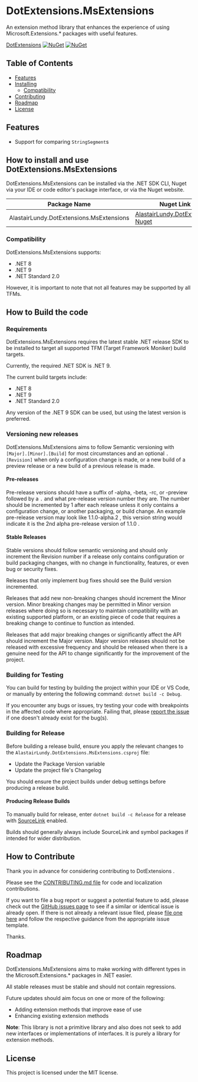 ﻿# DotExtensions.MsExtensions
An extension method library that enhances the experience of using Microsoft.Extensions.* packages with useful features.

[DotExtensions](https://www.nuget.org/packages/AlastairLundy.DotExtensions.MsExtensions/) [![NuGet](https://img.shields.io/nuget/v/AlastairLundy.DotExtensions.MsExtensions.svg)](https://www.nuget.org/packages/AlastairLundy.DotExtensions.MsExtensions/)  [![NuGet](https://img.shields.io/nuget/dt/AlastairLundy.DotExtensions.MsExtensions.svg)](https://www.nuget.org/packages/AlastairLundy.DotExtensions.MsExtensions/)

## Table of Contents
* [Features](#features)
* [Installing](#how-to-install-and-use-dotextensionsmsextensions)
    * [Compatibility](#compatibility)
* [Contributing](#how-to-contribute)
* [Roadmap](#roadmap)
* [License](#license)

## Features
* Support for comparing ``StringSegment``s


## How to install and use DotExtensions.MsExtensions
DotExtensions.MsExtensions can be installed via the .NET SDK CLI, Nuget via your IDE or code editor's package interface, or via the Nuget website.

| Package Name                             | Nuget Link                                                                                               | .NET SDK CLI command                                            |
|------------------------------------------|----------------------------------------------------------------------------------------------------------|-----------------------------------------------------------------|
| AlastairLundy.DotExtensions.MsExtensions | [AlastairLundy.DotExtensions Nuget](https://nuget.org/packages/AlastairLundy.DotExtensions.MsExtensions) | ``dotnet add package AlastairLundy.DotExtensions.MsExtensions`` |


### Compatibility
DotExtensions.MsExtensions supports:
* .NET 8
* .NET 9
* .NET Standard 2.0

However, it is important to note that not all features may be supported by all TFMs.

## How to Build the code

### Requirements
DotExtensions.MsExtensions requires the latest stable .NET release SDK to be installed to target all supported TFM (Target Framework Moniker) build targets.

Currently, the required .NET SDK is .NET 9.

The current build targets include:
* .NET 8
* .NET 9
* .NET Standard 2.0

Any version of the .NET 9 SDK can be used, but using the latest version is preferred.

### Versioning new releases
DotExtensions.MsExtensions aims to follow Semantic versioning with ```[Major].[Minor].[Build]``` for most circumstances and an optional ``.[Revision]`` when only a configuration change is made, or a new build of a preview release or a new build of a previous release is made.

#### Pre-releases
Pre-release versions should have a suffix of -alpha, -beta, -rc, or -preview followed by a ``.`` and what pre-release version number they are. The number should be incremented by 1 after each release unless it only contains a configuration change, or another packaging, or build change. An example pre-release version may look like 1.1.0-alpha.2 , this version string would indicate it is the 2nd alpha pre-release version of 1.1.0 .

#### Stable Releases
Stable versions should follow semantic versioning and should only increment the Revision number if a release only contains configuration or build packaging changes, with no change in functionality, features, or even bug or security fixes.

Releases that only implement bug fixes should see the Build version incremented.

Releases that add new non-breaking changes should increment the Minor version. Minor breaking changes may be permitted in Minor version releases where doing so is necessary to maintain compatibility with an existing supported platform, or an existing piece of code that requires a breaking change to continue to function as intended.

Releases that add major breaking changes or significantly affect the API should increment the Major version. Major version releases should not be released with excessive frequency and should be released when there is a genuine need for the API to change significantly for the improvement of the project.


### Building for Testing
You can build for testing by building the project within your IDE or VS Code, or manually by entering the following command: ``dotnet build -c Debug``.

If you encounter any bugs or issues, try testing your code with breakpoints in the affected code where appropriate. Failing that, please [report the issue](https://github.com/alastairlundy/DotExtensions/issues/new/) if one doesn't already exist for the bug(s).

### Building for Release
Before building a release build, ensure you apply the relevant changes to the ``AlastairLundy.DotExtensions.MsExtensions.csproj`` file:
* Update the Package Version variable
* Update the project file's Changelog

You should ensure the project builds under debug settings before producing a release build.

#### Producing Release Builds
To manually build for release, enter ``dotnet build -c Release`` for a release with [SourceLink](https://github.com/dotnet/sourcelink) enabled.

Builds should generally always include SourceLink and symbol packages if intended for wider distribution.

## How to Contribute
Thank you in advance for considering contributing to DotExtensions .

Please see the [CONTRIBUTING.md file](https://github.com/alastairlundy/DotExtensions/blob/main/CONTRIBUTING.md) for code and localization contributions.

If you want to file a bug report or suggest a potential feature to add, please check out the [GitHub issues page](https://github.com/alastairlundy/DotExtensions/issues/) to see if a similar or identical issue is already open.
If there is not already a relevant issue filed, please [file one here](https://github.com/alastairlundy/DotExtensions/issues/new) and follow the respective guidance from the appropriate issue template.

Thanks.

## Roadmap
DotExtensions.MsExtensions aims to make working with different types in the Microsoft.Extensions.* packages in .NET easier.

All stable releases must be stable and should not contain regressions.

Future updates should aim focus on one or more of the following:
* Adding extension methods that improve ease of use
* Enhancing existing extension methods

**Note**: This library is not a primitive library and also does not seek to add new interfaces or implementations of interfaces. It is purely a library for extension methods.

## License
This project is licensed under the MIT license.
